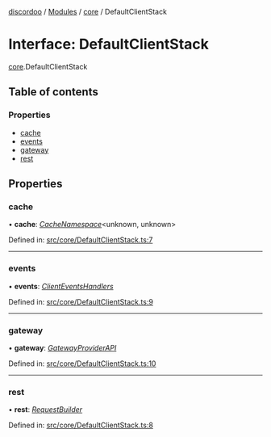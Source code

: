 [discordoo](../README.md) / [Modules](../modules.md) / [core](../modules/core.md) / DefaultClientStack

# Interface: DefaultClientStack

[core](../modules/core.md).DefaultClientStack

## Table of contents

### Properties

- [cache](core.defaultclientstack.md#cache)
- [events](core.defaultclientstack.md#events)
- [gateway](core.defaultclientstack.md#gateway)
- [rest](core.defaultclientstack.md#rest)

## Properties

### cache

• **cache**: [*CacheNamespace*](core.cachenamespace.md)<unknown, unknown\>

Defined in: [src/core/DefaultClientStack.ts:7](https://github.com/Discordoo/discordoo/blob/75592d0/src/core/DefaultClientStack.ts#L7)

___

### events

• **events**: [*ClientEventsHandlers*](core.clienteventshandlers.md)

Defined in: [src/core/DefaultClientStack.ts:9](https://github.com/Discordoo/discordoo/blob/75592d0/src/core/DefaultClientStack.ts#L9)

___

### gateway

• **gateway**: [*GatewayProviderAPI*](core.gatewayproviderapi.md)

Defined in: [src/core/DefaultClientStack.ts:10](https://github.com/Discordoo/discordoo/blob/75592d0/src/core/DefaultClientStack.ts#L10)

___

### rest

• **rest**: [*RequestBuilder*](core.requestbuilder.md)

Defined in: [src/core/DefaultClientStack.ts:8](https://github.com/Discordoo/discordoo/blob/75592d0/src/core/DefaultClientStack.ts#L8)
